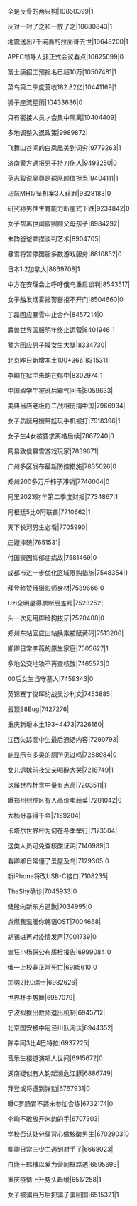 全是反骨的两只狗|10850399|1

反对一封了之和一放了之|10680843|1

地震送出7千碗面的拉面哥去世|10648200|1

APEC领导人非正式会议看点|10625099|0

富士康招工预报名已超10万|10507481|1

菜鸟第二季度营收182.82亿|10441169|1

狮子座流星雨|10433636|0

只有密接人员才会集中隔离|10404409|

多地调整入返政策|9989872|

飞舞山谷间的白凤凰美到词穷|9779263|1

济南警方通报男子持刀伤人|9493250|0

范志毅说吴尊是球队颜值担当|9404111|1

马航MH17坠机案3人获罪|9328183|0

研究称男性生育能力断崖式下跌|9234842|0

女子帮离世闺蜜照顾父母孩子|8984292|

朱韵爸爸拿捏谈判艺术|8904705|

暴雪将暂停国服多数游戏服务|8810852|0

日本1:2加拿大|8669708|1

中方在安理会上呼吁俄乌重启谈判|8543517|

女子触发烟雾报警器拒不开门|8504660|0

丁磊回应暴雪中止合作|8457214|0

魔兽世界国服明年终止运营|8401946|1

警方回应男子摸女生大腿|8334730|

北京昨日新增本土100+366|8315311|

李峋在狱中朱韵在郁中|8302974|1

中国留学生被讹后霸气回击|8059633|

美典当店老板将二战相册捐中国|7966934|

女子质疑月嫂带娃玩手机被打|7918396|1

女子生4女被要求离婚后续|7867240|0

网易致信暴雪游戏玩家|7839671|

广州多区发布最新防控措施|7835026|0

郑州200多万斤柿子滞销|7746004|0

阿里2023财年第二季度财报|7734867|1

阿根廷5比0阿联酋|7710662|1

天下长河男生必看|7705990|

庄嫂摔碗|7651531|

付国豪因抑郁症病故|7581469|0

成都市进一步优化区域限购措施|7548354|1

拜登称赞俄摄影师身材|7539666|0

Uzi全明星得票断层差距|7523252|

头一次见用脚给狗拔牙|7520408|0

郑州东站回应出站换乘被赋黄码|7513206|

卿卿日常李薇的原生家庭|7505627|1

多地公交地铁不再查核酸|7465573|0

00后女生当守墓人|7459343|0

英锦赛丁俊晖约战奥沙利文|7453885|

云顶S8Bug|7427276|

重庆新增本土193+4473|7326160|

江西失踪高中生最后通话内容|7290793|

能显示有多臭的厕所见过吗|7288984|0

女儿远嫁前夜父亲喝醉大哭|7218749|1

这届世界杯含中量有点高|7203511|1

曝郑州封控区有人高价卖蔬菜|7201042|0

大杨哥喜得千金|7199204|

卡塔尔世界杯为何在冬季举行|7173504|

这类人员可免查核酸证明|7146989|0

看卿卿日常懂了爱屋及乌|7129305|0

新iPhone将改USB-C接口|7108235|

TheShy确诊|7045933|0

储殷向新东方道歉|7034995|0

点燃我温暖你韩语OST|7004668|

胡锡进再对疫情发声|7001739|0

疯狂小杨哥公布质检报告|6999084|0

俄一上校非正常死亡|6985610|0

加纳2比0瑞士|6982626|

世界杯手势舞|6957079|

宁波拟推出教师退出机制|6945712|

北京国安被中冠泾川队淘汰|6944352|

陈幸同3比4巴特拉|6937225|

音乐生楼道演唱人世间|6915672|0

湖南疑似有人钓起濒危江豚|6886749|

拜登或将遭到弹劾|6767931|0

曝C罗肠胃不适未参加合练|6732174|0

李峋不敢放开朱韵的手|6707303|

学校否认处分穿背心做核酸男生|6702903|0

卿卿日常三少主遇到对手了|6668023|

白鹿王鹤棣以爱为营同框路透|6595699|

重庆疫情上升势头趋缓|6517258|1

女子被骗百万后把骗子骗回国|6515321|1

